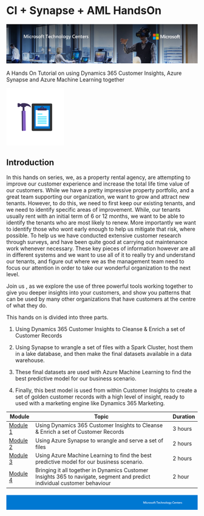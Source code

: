 # CI + Synapse + AML HandsOn

![MTC Header](./media0/media/image2.jpeg)

A Hands On Tutorial on using Dynamics 365 Customer Insights, Azure Synapse and Azure Machine Learning together

![Hands On Logo](./media0/media/image1.png)

## Introduction

In this hands on series, we, as a property rental agency, are attempting
to improve our customer experience and increase the total life time
value of our customers. While we have a pretty impressive property
portfolio, and a great team supporting our organization, we want to grow
and attract new tenants. However, to do this, we need to first keep our
existing tenants, and we need to identify specific areas of improvement.
While, our tenants usually rent with an initial term of 6 or 12 months,
we want to be able to identify the tenants who are most likely to renew.
More importantly we want to identify those who wont early enough to help
us mitigate that risk, where possible. To help us we have conducted
extensive customer research through surveys, and have been quite good at
carrying out maintenance work whenever necessary. These key pieces of
information however are all in different systems and we want to use all
of it to really try and understand our tenants, and figure out where we
as the management team need to focus our attention in order to take our
wonderful organization to the next level.

Join us , as we explore the use of three powerful tools working together
to give you deeper insights into your customers, and show you patterns
that can be used by many other organizations that have customers at the
centre of what they do.

This hands on is divided into three parts.

1.  Using Dynamics 365 Customer Insights to Cleanse & Enrich a set of
    Customer Records 

2.  Using Synapse to wrangle a set of files with a Spark Cluster, host
    them in a lake database, and then make the final datasets available
    in a data warehouse.

3.  These final datasets are used with Azure Machine Learning to find
    the best predictive model for our business scenario. 

4.  Finally, this best model is used from within Customer Insights to
    create a set of golden customer records with a high level of
    insight, ready to used with a marketing engine like Dynamics 365
    Marketing.


| Module | Topic | Duration |
|--------|--------------------------------|----|
|[Module 1](./Module1.md) |  Using Dynamics 365 Customer Insights to Cleanse & Enrich a set of Customer Records | 3 hours |
| [Module 2](./Module2.md) | Using Azure Synapse to wrangle and serve a set of files | 2 hours |
| [Module 3](./Module3.md) | Using Azure Machine Learning to find the best predictive model for our business scenario. | 2 hours |
| [Module 4](./Module4.md) | Bringing it all together in Dynamics Customer Insights 365 to navigate, segment and predict individual customer behaviour | 2 hour |

![Footer](./media0/media/image3.png)

